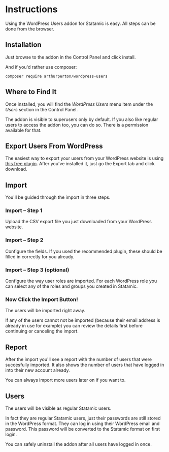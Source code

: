 # Instructions

Using the WordPress Users addon for Statamic is easy. All steps can be done from the browser.

## Installation

Just browse to the addon in the Control Panel and click install.

And if you'd rather use composer:

 `composer require arthurperton/wordpress-users`

## Where to Find It

Once installed, you will find the *WordPress Users* menu item under the *Users* section in the Control Panel. 

The addon is visible to superusers only by default. If you also like regular users to access the addon too, you can do so. There is a permission available for that.

## Export Users From WordPress

The easiest way to export your users from your WordPress website is using [this free plugin](https://wordpress.org/plugins/import-users-from-csv-with-meta/). After you've installed it, just go the Export tab and click download.

## Import

You'll be guided through the import in three steps.

### Import – Step 1

Upload the CSV export file you just downloaded from your WordPress website.

### Import – Step 2

Configure the fields. If you used the recommended plugin, these should be filled in correctly for you already.

### Import – Step 3 (optional)

Configure the way user roles are imported. For each WordPress role you can select any of the roles and groups you created in Statamic.

### Now Click the Import Button!

The users will be imported right away. 

If any of the users cannot not be imported (because their email address is already in use for example) you can review the details first before continuing or canceling the import.

## Report

After the import you'll see a report with the number of users that were succesfully imported. It also shows the number of users that have logged in into their new account already.

You can always import more users later on if you want to.

## Users

The users will be visible as regular Statamic users. 

In fact they are regular Statamic users, just their passwords are still stored in the WordPress format. They can log in using their WordPress email and password. This password will be converted to the Statamic format on first login. 

You can safely uninstall the addon after all users have logged in once.